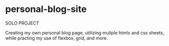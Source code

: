 # personal-blog-site

SOLO PROJECT

Creating my own personal blog page, utilizing muliple htmls and css sheets,
while practing my use of flexbox, grid, and more.
